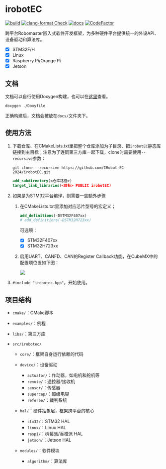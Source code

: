 # irobotEC

[![build](https://github.com/IRobot-EC-2024/irobotEC/actions/workflows/ci_build.yml/badge.svg)](https://github.com/IRobot-EC-2024/irobotEC/actions/workflows/ci_build.yml)
[![clang-format Check](https://github.com/IRobot-EC-2024/irobotEC/actions/workflows/style_check.yml/badge.svg)](https://github.com/IRobot-EC-2024/irobotEC/actions/workflows/style_check.yml)
[![docs](https://github.com/IRobot-EC-2024/irobotEC/actions/workflows/doxygen-gh-pages.yml/badge.svg)](https://github.com/IRobot-EC-2024/irobotEC/actions/workflows/doxygen-gh-pages.yml)
[![CodeFactor](https://www.codefactor.io/repository/github/lunarifish/irobotec/badge)](https://www.codefactor.io/repository/github/lunarifish/irobotec)

跨平台Robomaster嵌入式软件开发框架，为多种硬件平台提供统一的外设API、设备驱动和算法库。

- [x] STM32F/H
- [x] Linux
- [x] Raspberry Pi/Orange Pi
- [x] Jetson

## 文档

文档可以自行使用Doxygen构建，也可以在[这里](https://irobot-ec-2024.github.io/irobotEC/)查看。

```shell
doxygen ./Doxyfile
```

正确构建后，文档会被放在`docs/`文件夹下。

## 使用方法

1. 下载仓库、在CMakeLists.txt里把整个仓库添加为子目录、把`irobotEC`静态库链接到主目标；注意为了连同第三方库一起下载，clone时需要使用`--recursive`参数：

    ```shell
    git clone --recursive https://github.com/IRobot-EC-2024/irobotEC.git
    ```

    ```cmake
    add_subdirectory(<仓库路径>)
    target_link_libraries(<目标> PUBLIC irobotEC)
    ```

2. 如果是为STM32平台编译，则需要一些额外步骤

   1. 在CMakeLists.txt里添加对应芯片型号的宏定义；

       ```cmake
       add_definitions(-DSTM32F407xx)
       # add_definitions(-DSTM32H723xx)
       ```

      可选项：
       - [x] STM32F407xx
       - [x] STM32H723xx

   2. 启用UART、CANFD、CAN的Register Callback功能，在CubeMX中的配置项位置如下图：

      ![](https://img.picui.cn/free/2024/06/25/6679bb2a8c77b.png)

3. `#include "irobotec.hpp"`，开始使用。

## 项目结构

- `cmake/`：CMake脚本

- `examples/`：例程

- `libs/`：第三方库

- `src/irobotec/`

    - `core/`：框架自身运行依赖的代码

    - `device/`：设备驱动
        - `actuator/`：作动器，如电机和舵机等
        - `remote/`：遥控器/接收机
        - `sensor/`：传感器
        - `supercap/`：超级电容
        - `referee/`：裁判系统

    - `hal/`：硬件抽象层，框架跨平台的核心
        - `stm32/`：STM32 HAL
        - `linux/`：Linux HAL
        - `raspi/`：树莓派/香橙派 HAL
        - `jetson/`：Jetson HAL

    - `modules/`：软件模块
        - `algorithm/`：算法库
